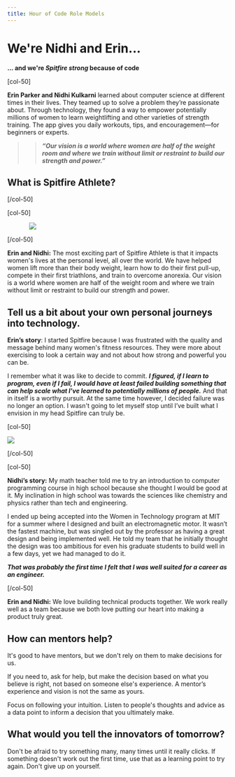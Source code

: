 ```yaml
---
title: Hour of Code Role Models
---
```


# We're Nidhi and Erin...
**... and we're *Spitfire strong* because of code**

[col-50]

**Erin Parker and Nidhi Kulkarni** learned about computer science at different times in their lives. They teamed up to solve a problem they’re passionate about. Through technology, they found a way to empower potentially millions of women to learn weightlifting and other varieties of strength training. The app gives you daily workouts, tips, and encouragement—for beginners or experts.


>>***“Our vision is a world where women are half of the weight room and where we train without limit or restraint to build our strength and power.”*** 

## What is Spitfire Athlete?

[/col-50]

[col-50]

<img style="padding-left: 50px;" src="/images/careers/fill-400x300/nidhierin.jpg">

[/col-50]

<div style="clear:both;"></div>
 
**Erin and Nidhi:** The most exciting part of Spitfire Athlete is that it impacts women's lives at the personal level, all over the world. We have helped women lift more than their body weight, learn how to do their first pull-up, compete in their first triathlons, and train to overcome anorexia. Our vision is a world where women are half of the weight room and where we train without limit or restraint to build our strength and power.  

## Tell us a bit about your own personal journeys into technology.
**Erin’s story**: I started Spitfire because I was frustrated with the quality and message behind many women's fitness resources. They were more about exercising to look a certain way and not about how strong and powerful you can be. 

I remember what it was like to decide to commit. ***I figured, if I learn to program, even if I fail, I would have at least failed building something that can help scale what I've learned to potentially millions of people.*** And that in itself is a worthy pursuit. At the same time however, I decided failure was no longer an option. I wasn't going to let myself stop until I’ve built what I envision in my head Spitfire can truly be.

[col-50]

<img src="/images/careers/fit-450/nidhi.jpg"> 

[/col-50]

[col-50]

**Nidhi’s story:** My math teacher told me to try an introduction to computer programming course in high school because she thought I would be good at it. My inclination in high school was towards the sciences like chemistry and physics rather than tech and engineering. 

I ended up being accepted into the Women in Technology program at MIT for a summer where I designed and built an electromagnetic motor. It wasn’t the fastest machine, but was singled out by the professor as having a great design and being implemented well. He told my team that he initially thought the design was too ambitious for even his graduate students to build well in a few days, yet we had managed to do it. 

***That was probably the first time I felt that I was well suited for a career as an engineer.***

[/col-50]

<div style="clear:both;"></div>


**Erin and Nidhi:** We love building technical products together. We work really well as a team because we both love putting our heart into making a product truly great.

## How can mentors help? 
It's good to have mentors, but we don't rely on them to make decisions for us. 

If you need to, ask for help, but make the decision based on what you believe is right, not based on someone else's experience. A mentor’s experience and vision is not the same as yours. 

Focus on following your intuition. Listen to people's thoughts and advice as a data point to inform a decision that you ultimately make. 

## What would you tell the innovators of tomorrow? 
Don't be afraid to try something many, many times until it really clicks. If something doesn't work out the first time, use that as a learning point to try again. Don't give up on yourself.